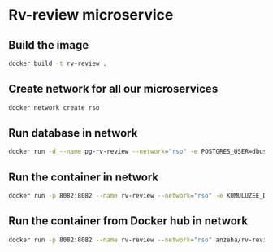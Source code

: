 # Rv-review microservice

## Build the image

```bash
docker build -t rv-review .
```

## Create network for all our microservices

```bash
docker network create rso
```

## Run database in network
```bash
docker run -d --name pg-rv-review --network="rso" -e POSTGRES_USER=dbuser -e POSTGRES_PASSWORD=postgres -e POSTGRES_DB=rv_reviews -p 5434:5432 postgres:13
```

## Run the container in network

```bash
docker run -p 8082:8082 --name rv-review --network="rso" -e KUMULUZEE_DATASOURCES0_CONNECTIONURL=jdbc:postgresql://pg-rv-review:5432/rvs rv-review
```

## Run the container from Docker hub in network

```bash
docker run -p 8082:8082 --name rv-review --network="rso" anzeha/rv-review:latest
```